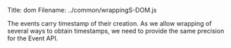 Title: dom
Filename: ../common/wrappingS-DOM.js


The events carry timestamp of their creation. As we allow wrapping of
several ways to obtain timestamps, we need to provide the same precision
for the Event API.

